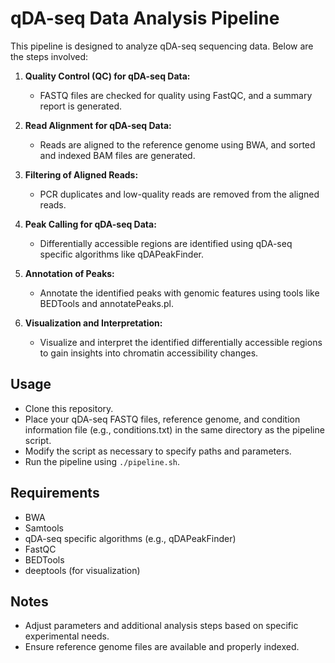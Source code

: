 # qDA-seq Data Analysis Pipeline

This pipeline is designed to analyze qDA-seq sequencing data. Below are the steps involved:

1. **Quality Control (QC) for qDA-seq Data:**
   - FASTQ files are checked for quality using FastQC, and a summary report is generated.

2. **Read Alignment for qDA-seq Data:**
   - Reads are aligned to the reference genome using BWA, and sorted and indexed BAM files are generated.

3. **Filtering of Aligned Reads:**
   - PCR duplicates and low-quality reads are removed from the aligned reads.

4. **Peak Calling for qDA-seq Data:**
   - Differentially accessible regions are identified using qDA-seq specific algorithms like qDAPeakFinder.

5. **Annotation of Peaks:**
   - Annotate the identified peaks with genomic features using tools like BEDTools and annotatePeaks.pl.

6. **Visualization and Interpretation:**
   - Visualize and interpret the identified differentially accessible regions to gain insights into chromatin accessibility changes.

## Usage
- Clone this repository.
- Place your qDA-seq FASTQ files, reference genome, and condition information file (e.g., conditions.txt) in the same directory as the pipeline script.
- Modify the script as necessary to specify paths and parameters.
- Run the pipeline using `./pipeline.sh`.

## Requirements
- BWA
- Samtools
- qDA-seq specific algorithms (e.g., qDAPeakFinder)
- FastQC
- BEDTools
- deeptools (for visualization)

## Notes
- Adjust parameters and additional analysis steps based on specific experimental needs.
- Ensure reference genome files are available and properly indexed.
